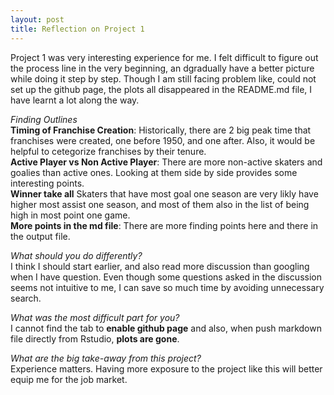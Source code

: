 ```yaml
---
layout: post
title: Reflection on Project 1
---
```


Project 1 was very interesting experience for me. I felt difficult to figure out the process line in the very beginning, an dgradually have a better picture while doing it step by step. Though I am still facing problem like, could not set up the github page, the plots all disappeared in the README.md file, I have learnt a lot along the way.  

*Finding Outlines*  
**Timing of Franchise Creation**: Historically, there are 2 big peak time that franchises were created, one before 1950, and one after. Also, it would be helpful to cetegorize franchises by their tenure.  
**Active Player vs Non Active Player**: There are more non-active skaters and goalies than active ones. Looking at them side by side provides some interesting points.  
**Winner take all** Skaters that have most goal one season are very likly have higher most assist one season, and most of them also in the list of being high in most point one game.  
**More points in the md file**: There are more finding points here and there in the output file.  

*What should you do differently?*  
I think I should start earlier, and also read more discussion than googling when I have question. Even though some questions asked in the discussion seems not intuitive to me, I can save so much time by avoiding unnecessary search.

*What was the most difficult part for you?*  
I cannot find the tab to **enable github page** and also, when push markdown file directly from Rstudio, **plots are gone**.  

*What are the big take-away from this project?*  
Experience matters. Having more exposure to the project like this will better equip me for the job market.  

